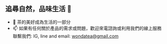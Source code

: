 ## 追尋自然，品味生活 👋


- 💬 茶的美好成為生活的一部分
- 📫 如果有任何關於產品的需求或問題，歡迎來電諮詢或利用我們的線上服務聯繫我們: IG, line and email: wondatea@gmail.com

